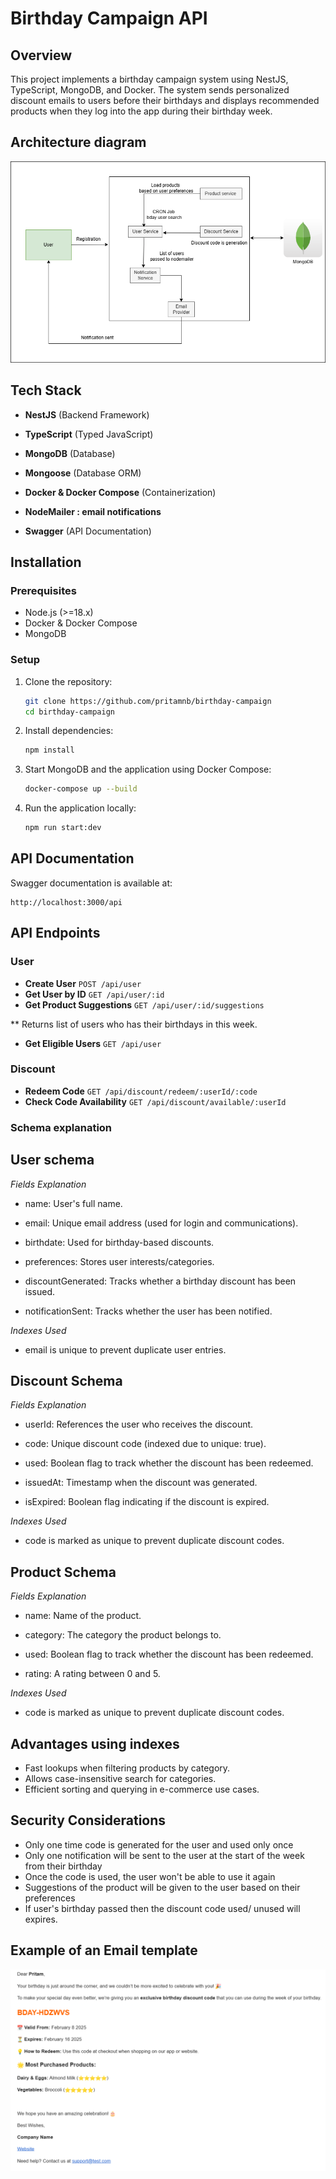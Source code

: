 # Birthday Campaign API

## Overview
This project implements a birthday campaign system using NestJS, TypeScript, MongoDB, and Docker. The system sends personalized discount emails to users before their birthdays and displays recommended products when they log into the app during their birthday week.

## Architecture diagram

![Performance Report](/architecture.png)


## Tech Stack
- **NestJS** (Backend Framework)
- **TypeScript** (Typed JavaScript)
- **MongoDB** (Database)
- **Mongoose** (Database ORM)
- **Docker & Docker Compose** (Containerization)
- **NodeMailer : email notifications**

- **Swagger** (API Documentation)

## Installation
### Prerequisites
- Node.js (>=18.x)
- Docker & Docker Compose
- MongoDB

### Setup
1. Clone the repository:
   ```sh
   git clone https://github.com/pritamnb/birthday-campaign
   cd birthday-campaign
   ```
2. Install dependencies:
   ```sh
   npm install
   ```
3. Start MongoDB and the application using Docker Compose:
   ```sh
   docker-compose up --build
   ```
4. Run the application locally:
   ```sh
   npm run start:dev
   ```

## API Documentation
Swagger documentation is available at:
```
http://localhost:3000/api
```

## API Endpoints
### User
- **Create User** `POST /api/user`
- **Get User by ID** `GET /api/user/:id`
- **Get Product Suggestions** `GET /api/user/:id/suggestions`

** Returns list of users who has their birthdays in this week.
- **Get Eligible Users** `GET /api/user`

### Discount
- **Redeem Code** `GET /api/discount/redeem/:userId/:code`
- **Check Code Availability** `GET /api/discount/available/:userId`


### Schema explanation
## User schema 

*Fields Explanation*

   - name: User's full name.

   - email: Unique email address (used for login and communications).

   - birthdate: Used for birthday-based discounts.

   - preferences: Stores user interests/categories.

   - discountGenerated: Tracks whether a birthday discount has been issued.

   - notificationSent: Tracks whether the user has been notified.

*Indexes Used*

   - email is unique to prevent duplicate user entries.



## Discount Schema 

*Fields Explanation*

   - userId: References the user who receives the discount.

   - code: Unique discount code (indexed due to unique: true).

   - used: Boolean flag to track whether the discount has been redeemed.

   - issuedAt: Timestamp when the discount was generated.

   - isExpired: Boolean flag indicating if the discount is expired.

*Indexes Used*

   - code is marked as unique to prevent duplicate discount codes.


## Product Schema 

*Fields Explanation*

   - name: Name of the product.

   - category: The category the product belongs to.

   - used: Boolean flag to track whether the discount has been redeemed.

   - rating: A rating between 0 and 5.

*Indexes Used*

   - code is marked as unique to prevent duplicate discount codes.

## Advantages using indexes

   - Fast lookups when filtering products by category.
   - Allows case-insensitive search for categories.
   - Efficient sorting and querying in e-commerce use cases.

## Security Considerations
- Only one time code is generated for the user and used only once
- Only one notification will be sent to the user at the start of the week from their birthday
- Once the code is used, the user won't be able to use it again
- Suggestions of the product will be given to the user based on their preferences
- If user's birthday passed then the discount code used/ unused will expires.

## Example of an Email template
![Performance Report](/email.png)
